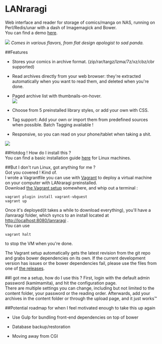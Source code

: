 LANraragi
============

Web interface and reader for storage of comics/manga on NAS, running on Perl/Redis/unar with a dash of Imagemagick and Bower.  
You can find a demo [here](http://faglord.party/lanraragi).

![](https://a.pomf.cat/vpqvmq.png)
*Comes in various flavors, from flat design apologist to sad panda.*  

##Features

* Stores your comics in archive format. (zip/rar/targz/lzma/7z/xz/cbz/cbr supported)  

* Read archives directly from your web browser: they're extracted automatically when you want to read them, and deleted when you're done. 

* Paged archive list with thumbnails-on-hover.  
![](https://a.pomf.cat/jooipu.png)

* Choose from 5 preinstalled library styles, or add your own with CSS.      

* Tag support: Add your own or import them from predefined sources when possible. Batch Tagging available !  

* Responsive, so you can read on your phone/tablet when taking a shit.  

![](https://my.mixtape.moe/owobfn.png)

	
##Hotdog ! How do I install this ?  
You can find a basic installation guide [here](https://github.com/Difegue/LANraragi/blob/master/tools/Install.md) for Linux machines.  

##But I don't run Linux, got anything for me ?  
Got you covered ! Kind of.  
I wrote a Vagrantfile you can use with [Vagrant](https://www.vagrantup.com/downloads.html) to deploy a virtual machine on your computer with LANraragi preinstalled.  
Download [the Vagrant setup](https://github.com/Difegue/LANraragi/raw/master/tools/VagrantSetup) somewhere, and whip out a terminal :
```
vagrant plugin install vagrant-vbguest
vagrant up
```
Once it's deployed(it takes a while to download everything), you'll have a /lanraragi folder, which syncs to an install located at [http://localhost:8080/lanraragi](http://localhost:8080/lanraragi) .  
You can use 
```
vagrant halt
```  
to stop the VM when you're done.  

The Vagrant setup automatically gets the latest revision from the git repo and grabs bower dependencies on its own. If the current development version has issues or the bower dependencies fail, please use the files from one of [the releases](https://github.com/Difegue/LANraragi/releases).

##I got me a setup, how do I use this ?
First, login with the default admin password (kamimamita), and hit the configuration page.  
There are multiple settings you can change, including but not limited to the content folder, your password or the reading order.
Afterwards, add your archives in the content folder or through the upload page, and it just works™


##Potential roadmap for when I feel motivated enough to take this up again    

* Use Gulp for bundling front-end dependencies on top of bower  

* Database backup/restoration  

* Moving away from CGI

